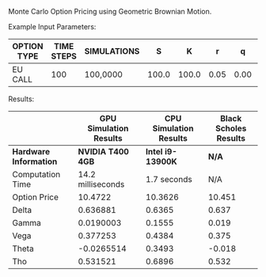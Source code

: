 Monte Carlo Option Pricing using Geometric Brownian Motion.

Example Input Parameters:

| OPTION TYPE | TIME STEPS | SIMULATIONS | S | K | r | q | iv | t  |
|-------------|------------|-------------|---|---|----|--|---|-----|
| EU CALL     | 100         | 100,0000   | 100.0 | 100.0 | 0.05 | 0.00 | 0.20 | 1 yr | 

Results:

|        | **GPU Simulation Results**    | **CPU Simulation Results**     | **Black Scholes Results**   |
|----------------------------------|--------------------|---------------------|------------------|
| **Hardware Information**      | **NVIDIA T400 4GB**| **Intel i9-13900K** | **N/A**          |
| Computation Time    | 14.2 milliseconds    | 1.7 seconds    | N/A              |
| Option Price  | 10.4722    |  10.3626    | 10.451 |
| Delta | 0.636881          |  0.6365          |  0.637        |
| Gamma | 0.0190003           |  0.1555           | 0.019        |
| Vega |  0.377253            | 0.4384            |  0.375         |
| Theta |  -0.0265514           |  0.3493           |  -0.018	        |
| Tho | 0.531521             |  0.6896             | 0.532          |

